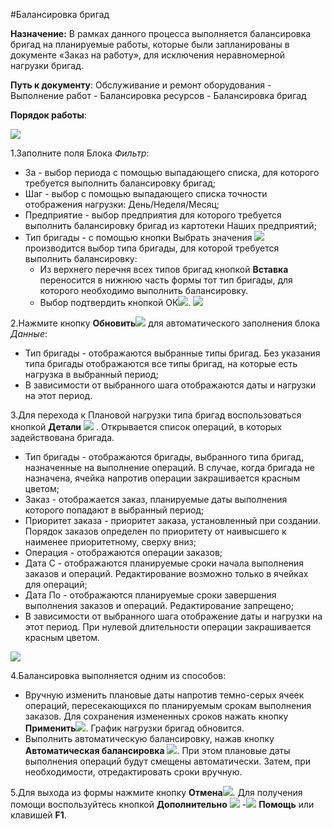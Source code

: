 ﻿#Балансировка бригад

**Назначение:** В рамках данного процесса выполняется балансировка бригад на планируемые работы, которые были запланированы в документе «Заказ на работу», для исключения неравномерной нагрузки бригад.

**Путь к документу**: Обслуживание и ремонт оборудования - Выполнение работ - Балансировка ресурсов - Балансировка бригад


**Порядок работы**:

![](topic:.Repair.AddFiles.Screenshot_11726.jpg)

1.Заполните поля  Блока *Фильтр*:
* За - выбор периода с помощью выпадающего списка, для которого требуется выполнить балансировку бригад;
* Шаг - выбор с помощью выпадающего списка точности отображения нагрузки: День/Неделя/Месяц;
* Предприятие - выбор предприятия для которого требуется выполнить балансировку бригад из картотеки Наших предприятий;
* Тип бригады - с помощью кнопки Выбрать значения ![](topic:Com.AddFiles.Buttons.Btn_History.png) производится выбор типа бригады, для которой требуется выполнить балансировку:
    * Из верхнего перечня всех типов бригад кнопкой **Вставка** переносится в нижнюю часть формы тот тип бригады, для которого необходимо выполнить балансировку.
    * Выбор подтвердить кнопкой ОК![](topic:Com.AddFiles.Buttons.Btn_Post.png).
    ![](topic:.Repair.AddFiles.Screenshot_11727.jpg)

2.Нажмите кнопку **Обновить**![](topic:Com.AddFiles.Buttons.Btn_Refresh.png) для автоматического заполнения блока *Данные*:

* Тип бригады - отображаются выбранные типы бригад. Без указания типа бригады отображаются все типы бригад, на которые есть нагрузка в выбранный период;
* В зависимости от выбранного шага отображаются даты и нагрузки на этот период.

3.Для перехода к Плановой нагрузки типа бригад воспользоваться кнопкой **Детали** ![](topic:Com.AddFiles.Buttons.Btn_details.png) . Открывается список операций, в которых задействована бригада.

* Тип бригады - отображаются бригады, выбранного типа бригад, назначенные на выполнение операций. В случае, когда бригада не назначена, ячейка напротив операции закрашивается красным цветом;
* Заказ - отображается заказ, планируемые даты выполнения которого попадают в выбранный период;
* Приоритет заказа - приоритет заказа, установленный при создании. Порядок заказов определен по приоритету от наивысшего к наименее приоритетному, сверху вниз;
* Операция - отображаются операции заказов;
* Дата С - отображаются планируемые сроки начала выполнения заказов и операций. Редактирование возможно только в ячейках для операций;
* Дата По - отображаются планируемые сроки завершения выполнения заказов и операций. Редактирование запрещено;
* В зависимости от выбранного шага отображение даты и нагрузки на этот период. При нулевой длительности операции закрашивается красным цветом.


![](topic:.Repair.AddFiles.Screenshot_11728.jpg)

4.Балансировка выполняется одним из способов:
*  Вручную изменить плановые даты напротив темно-серых ячеек операций, пересекающихся по планируемым срокам выполнения заказов. Для сохранения измененных сроков нажать кнопку **Применить**![](topic:Com.AddFiles.Buttons.Btn_Edit.png). График нагрузки бригад обновится.
*  Выполнить автоматическую балансировку, нажав кнопку **Автоматическая балансировка** ![](topic:Com.AddFiles.Buttons.Btn_avto.png). При этом плановые даты выполнения операций будут смещены автоматически. Затем, при необходимости, отредактировать сроки вручную.

5.Для выхода из формы нажмите кнопку  **Отмена**![](topic:Com.AddFiles.Buttons.BtnCloseCancel.png).
Для получения помощи воспользуйтесь кнопкой **Дополнительно** ![](topic:Com.AddFiles.Buttons.Btn_OK.png) -![](topic:Com.AddFiles.Buttons.Btn_help.png) **Помощь** или клавишей **F1**.